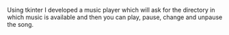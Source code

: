 Using tkinter I developed a music player which will ask for the directory in which music is available and then you can play, pause, change and unpause the song.

